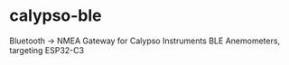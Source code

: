# calypso-ble
Bluetooth -> NMEA Gateway for Calypso Instruments BLE Anemometers, targeting ESP32-C3
